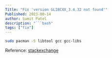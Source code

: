 ```yaml
---
Title: "Fix 'version GLIBCXX_3.4.32 not found'"
Published: 2023-08-14
author: Sumit Patel
description: "```bash"
tags: ["fix"]
---
```


```bash
sudo pacman -S libtool gcc gcc-libs
```




Reference: [stackexchange](https://unix.stackexchange.com/questions/140638/cmake-usr-lib-libstdc-so-6-version-glibcxx-3-4-20-not-found-required-by)
